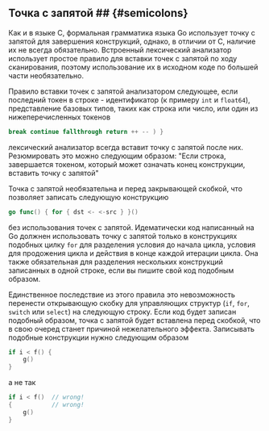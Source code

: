 ## Точка с запятой ## {#semicolons}

Как и в языке C, формальная грамматика языка Go использует точку с запятой для завершения конструкций, однако, в отличии от C, наличие их не всегда обязательно. Встроенный лексический анализатор использует простое правило для вставки точек с запятой по ходу сканирования, поэтому использование их в исходном коде по большей части необязательно.

Правило вставки точек с запятой анализатором следующее, если последний токен в строке - идентификатор (к примеру `int` и `float64`), представление базовых типов, таких как строка или число, или один из нижеперечисленных токенов

``` go
break continue fallthrough return ++ -- ) }
```

лексический анализатор всегда вставит точку с запятой после них. Резюмировать это можно следующим образом: "Если строка, завершается токеном, который может означать конец конструкции, вставить точку с запятой"

Точка с запятой необязательна и перед закрывающей скобкой, что позволяет записать следующую конструкцию

``` go
go func() { for { dst <- <-src } }()
```

без использования точек с запятой. Идематически код написанный на Go должнен использовать точку с запятой только в конструкциях подобных цилку `for` для разделения условия до начала цикла, условия для продожения цикла и действия в конце каждой итерации цикла. Она также обязательная для разделения нескольких конструкций записанных в одной строке, если вы пишите свой код подобным образом.

Единственное последствие из этого правила это невозможность перенести открывающую скобку для управляющих структур (`if`, `for`, `switch` или `select`) на следующую строку. Если код будет записан подобный образом, точка с запятой будет вставлена перед скобкой, что в свою очеред станет причиной нежелательного эффекта. Записывать подобные конструкции нужно следующим образом

``` go
if i < f() {
	g()
}
```

а не так

``` go
if i < f()  // wrong!
{           // wrong!
	g()
}
```
